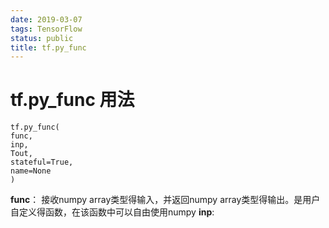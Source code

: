```yaml
---
date: 2019-03-07
tags: TensorFlow
status: public
title: tf.py_func
---
```

# tf.py_func 用法

```
tf.py_func(
func,
inp,
Tout,
stateful=True,
name=None
)
```
**func**： 接收numpy array类型得输入，并返回numpy array类型得输出。是用户自定义得函数，在该函数中可以自由使用numpy
**inp**: 
